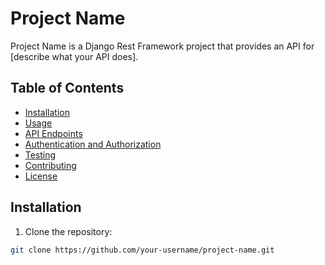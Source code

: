 # Project Name

Project Name is a Django Rest Framework project that provides an API for [describe what your API does].

## Table of Contents

- [Installation](#installation)
- [Usage](#usage)
- [API Endpoints](#api-endpoints)
- [Authentication and Authorization](#authentication-and-authorization)
- [Testing](#testing)
- [Contributing](#contributing)
- [License](#license)

## Installation

1. Clone the repository:

```bash
git clone https://github.com/your-username/project-name.git
